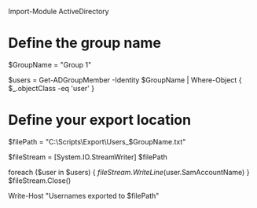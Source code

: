 Import-Module ActiveDirectory

# Define the group name
$GroupName = "Group 1"

$users = Get-ADGroupMember -Identity $GroupName | Where-Object { $_.objectClass -eq 'user' }

# Define your export location
$filePath = "C:\Scripts\Export\Users_$GroupName.txt"

$fileStream = [System.IO.StreamWriter] $filePath

foreach ($user in $users) {
    $fileStream.WriteLine($user.SamAccountName)
}
$fileStream.Close()

Write-Host "Usernames exported to $filePath"
